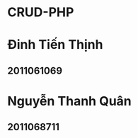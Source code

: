 # CRUD-PHP
<h1>Đinh Tiến Thịnh </h1>
<h2> 2011061069</h2>
<h1>Nguyễn Thanh Quân </h1>
<h2>2011068711</h2>
